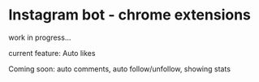 # Instagram bot - chrome extensions

work in progress...

current feature: Auto likes

Coming soon: auto comments, auto follow/unfollow, showing stats

